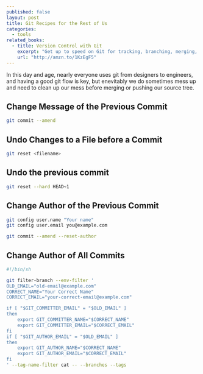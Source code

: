```yaml
---
published: false
layout: post
title: Git Recipes for the Rest of Us
categories: 
  - tools
related_books: 
  - title: Version Control with Git
    excerpt: "Get up to speed on Git for tracking, branching, merging, and managing code revisions. Through a series of step-by-step tutorials, this practical guide takes you quickly from Git fundamentals to advanced techniques, and provides friendly yet rigorous advice for navigating the many functions of this open source version control system."
    url: "http://amzn.to/1KzEgF5"
---
```


In this day and age, nearly everyone uses git from designers to engineers, and having a good git flow is key, but enevitably we do sometimes mess up and need to clean up our mess before merging or pushing our source tree.

## Change Message of the Previous Commit

```sh
git commit --amend
```

## Undo Changes to a File before a Commit

```sh
git reset <filename>
```

## Undo the previous commit

```sh
git reset --hard HEAD~1
```
 
## Change Author of the Previous Commit

```sh
git config user.name "Your name"
git config user.email you@example.com

git commit --amend --reset-author
```

## Change Author of All Commits

```sh
#!/bin/sh

git filter-branch --env-filter '
OLD_EMAIL="old-email@example.com"
CORRECT_NAME="Your Correct Name"
CORRECT_EMAIL="your-correct-email@example.com"

if [ "$GIT_COMMITTER_EMAIL" = "$OLD_EMAIL" ]
then
    export GIT_COMMITTER_NAME="$CORRECT_NAME"
    export GIT_COMMITTER_EMAIL="$CORRECT_EMAIL"
fi
if [ "$GIT_AUTHOR_EMAIL" = "$OLD_EMAIL" ]
then
    export GIT_AUTHOR_NAME="$CORRECT_NAME"
    export GIT_AUTHOR_EMAIL="$CORRECT_EMAIL"
fi
' --tag-name-filter cat -- --branches --tags
```